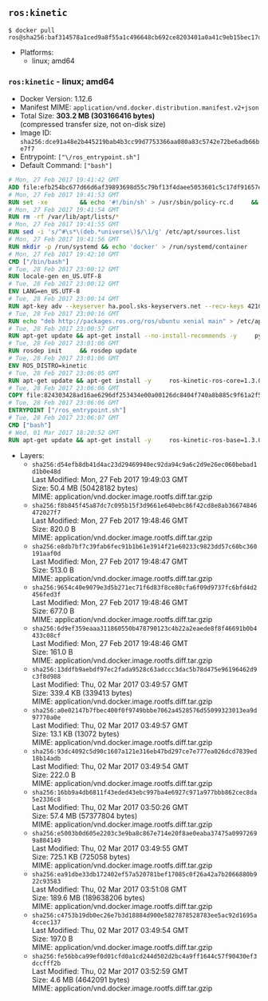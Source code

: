 ## `ros:kinetic`

```console
$ docker pull ros@sha256:baf314578a1ced9a8f55a1c496648cb692ce8203401a0a41c9eb15bec17db2ce
```

-	Platforms:
	-	linux; amd64

### `ros:kinetic` - linux; amd64

-	Docker Version: 1.12.6
-	Manifest MIME: `application/vnd.docker.distribution.manifest.v2+json`
-	Total Size: **303.2 MB (303166416 bytes)**  
	(compressed transfer size, not on-disk size)
-	Image ID: `sha256:dce91a48e2b445219bab4b3cc99d7753366aa080a83c5742e72be6adb66be7f7`
-	Entrypoint: `["\/ros_entrypoint.sh"]`
-	Default Command: `["bash"]`

```dockerfile
# Mon, 27 Feb 2017 19:41:42 GMT
ADD file:efb254bc677d66d6af39893698d55c79bf13f4daee5053601c5c17df91657e6e in / 
# Mon, 27 Feb 2017 19:41:53 GMT
RUN set -xe 		&& echo '#!/bin/sh' > /usr/sbin/policy-rc.d 	&& echo 'exit 101' >> /usr/sbin/policy-rc.d 	&& chmod +x /usr/sbin/policy-rc.d 		&& dpkg-divert --local --rename --add /sbin/initctl 	&& cp -a /usr/sbin/policy-rc.d /sbin/initctl 	&& sed -i 's/^exit.*/exit 0/' /sbin/initctl 		&& echo 'force-unsafe-io' > /etc/dpkg/dpkg.cfg.d/docker-apt-speedup 		&& echo 'DPkg::Post-Invoke { "rm -f /var/cache/apt/archives/*.deb /var/cache/apt/archives/partial/*.deb /var/cache/apt/*.bin || true"; };' > /etc/apt/apt.conf.d/docker-clean 	&& echo 'APT::Update::Post-Invoke { "rm -f /var/cache/apt/archives/*.deb /var/cache/apt/archives/partial/*.deb /var/cache/apt/*.bin || true"; };' >> /etc/apt/apt.conf.d/docker-clean 	&& echo 'Dir::Cache::pkgcache ""; Dir::Cache::srcpkgcache "";' >> /etc/apt/apt.conf.d/docker-clean 		&& echo 'Acquire::Languages "none";' > /etc/apt/apt.conf.d/docker-no-languages 		&& echo 'Acquire::GzipIndexes "true"; Acquire::CompressionTypes::Order:: "gz";' > /etc/apt/apt.conf.d/docker-gzip-indexes 		&& echo 'Apt::AutoRemove::SuggestsImportant "false";' > /etc/apt/apt.conf.d/docker-autoremove-suggests
# Mon, 27 Feb 2017 19:41:54 GMT
RUN rm -rf /var/lib/apt/lists/*
# Mon, 27 Feb 2017 19:41:55 GMT
RUN sed -i 's/^#\s*\(deb.*universe\)$/\1/g' /etc/apt/sources.list
# Mon, 27 Feb 2017 19:41:56 GMT
RUN mkdir -p /run/systemd && echo 'docker' > /run/systemd/container
# Mon, 27 Feb 2017 19:42:10 GMT
CMD ["/bin/bash"]
# Tue, 28 Feb 2017 23:00:12 GMT
RUN locale-gen en_US.UTF-8
# Tue, 28 Feb 2017 23:00:12 GMT
ENV LANG=en_US.UTF-8
# Tue, 28 Feb 2017 23:00:14 GMT
RUN apt-key adv --keyserver ha.pool.sks-keyservers.net --recv-keys 421C365BD9FF1F717815A3895523BAEEB01FA116
# Tue, 28 Feb 2017 23:00:16 GMT
RUN echo "deb http://packages.ros.org/ros/ubuntu xenial main" > /etc/apt/sources.list.d/ros-latest.list
# Tue, 28 Feb 2017 23:00:57 GMT
RUN apt-get update && apt-get install --no-install-recommends -y     python-rosdep     python-rosinstall     python-vcstools     && rm -rf /var/lib/apt/lists/*
# Tue, 28 Feb 2017 23:01:06 GMT
RUN rosdep init     && rosdep update
# Tue, 28 Feb 2017 23:01:06 GMT
ENV ROS_DISTRO=kinetic
# Tue, 28 Feb 2017 23:06:05 GMT
RUN apt-get update && apt-get install -y     ros-kinetic-ros-core=1.3.0-0*     && rm -rf /var/lib/apt/lists/*
# Tue, 28 Feb 2017 23:06:06 GMT
COPY file:824303428ad16ae6296df253434e00a00126dc8404f740a8b885c9f61a2f5fcb in / 
# Tue, 28 Feb 2017 23:06:06 GMT
ENTRYPOINT ["/ros_entrypoint.sh"]
# Tue, 28 Feb 2017 23:06:07 GMT
CMD ["bash"]
# Wed, 01 Mar 2017 18:20:52 GMT
RUN apt-get update && apt-get install -y     ros-kinetic-ros-base=1.3.0-0*     && rm -rf /var/lib/apt/lists/*
```

-	Layers:
	-	`sha256:d54efb8db41d4ac23d29469940ec92da94c9a6c2d9e26ec060bebad1d1b0e48d`  
		Last Modified: Mon, 27 Feb 2017 19:49:03 GMT  
		Size: 50.4 MB (50428182 bytes)  
		MIME: application/vnd.docker.image.rootfs.diff.tar.gzip
	-	`sha256:f8b845f45a87dc7c095b15f3d9661e640ebc86f42cd8e8ab36674846472027f7`  
		Last Modified: Mon, 27 Feb 2017 19:48:46 GMT  
		Size: 820.0 B  
		MIME: application/vnd.docker.image.rootfs.diff.tar.gzip
	-	`sha256:e8db7bf7c39fab6fec91b1b61e3914f21e60233c9823dd57c60bc360191aaf0d`  
		Last Modified: Mon, 27 Feb 2017 19:48:47 GMT  
		Size: 513.0 B  
		MIME: application/vnd.docker.image.rootfs.diff.tar.gzip
	-	`sha256:9654c40e9079e3d5b271ec71f6d83f8ce80cfa6f09d9737fc6bfd4d2456fed3f`  
		Last Modified: Mon, 27 Feb 2017 19:48:46 GMT  
		Size: 677.0 B  
		MIME: application/vnd.docker.image.rootfs.diff.tar.gzip
	-	`sha256:6d9ef359eaaa311860550b478790123c4b22a2eaede8f8f46691b0b4433c08cf`  
		Last Modified: Mon, 27 Feb 2017 19:48:46 GMT  
		Size: 161.0 B  
		MIME: application/vnd.docker.image.rootfs.diff.tar.gzip
	-	`sha256:13ddfb9aebdf97ec2fada9528c63adccc3dac5b78d475e96196462d9c3f8d988`  
		Last Modified: Thu, 02 Mar 2017 03:49:57 GMT  
		Size: 339.4 KB (339413 bytes)  
		MIME: application/vnd.docker.image.rootfs.diff.tar.gzip
	-	`sha256:a0e02147b7fbec400f0f9749bbbe7062a4528576d55099323013ea9d97770a0e`  
		Last Modified: Thu, 02 Mar 2017 03:49:57 GMT  
		Size: 13.1 KB (13072 bytes)  
		MIME: application/vnd.docker.image.rootfs.diff.tar.gzip
	-	`sha256:93dc4092c5d90c1607a121e316eb47bd297ce7e777ea026dcd7839ed18b14adb`  
		Last Modified: Thu, 02 Mar 2017 03:49:54 GMT  
		Size: 222.0 B  
		MIME: application/vnd.docker.image.rootfs.diff.tar.gzip
	-	`sha256:16bb9a4db6811f43eded43ebc997ba4e6927c971a977bbb862cec8da5e2336c8`  
		Last Modified: Thu, 02 Mar 2017 03:50:26 GMT  
		Size: 57.4 MB (57377804 bytes)  
		MIME: application/vnd.docker.image.rootfs.diff.tar.gzip
	-	`sha256:e5003b0d605e2203c3e9ba8c867e714e20f8ae0eaba37475a09972699a884149`  
		Last Modified: Thu, 02 Mar 2017 03:49:55 GMT  
		Size: 725.1 KB (725058 bytes)  
		MIME: application/vnd.docker.image.rootfs.diff.tar.gzip
	-	`sha256:ea91dbe33db172402ef57a520781bef17085c0f26a42a7b2066880b922c93583`  
		Last Modified: Thu, 02 Mar 2017 03:51:08 GMT  
		Size: 189.6 MB (189638206 bytes)  
		MIME: application/vnd.docker.image.rootfs.diff.tar.gzip
	-	`sha256:c4753b19db0ec26e7b3d18884d900e5827878528783ee5ac92d1695a4ccec137`  
		Last Modified: Thu, 02 Mar 2017 03:49:54 GMT  
		Size: 197.0 B  
		MIME: application/vnd.docker.image.rootfs.diff.tar.gzip
	-	`sha256:fe56bbca99ef0d01cfd0a1cd244d502d2bc4a9ff1644c57f90430ef3dccfff2b`  
		Last Modified: Thu, 02 Mar 2017 03:52:59 GMT  
		Size: 4.6 MB (4642091 bytes)  
		MIME: application/vnd.docker.image.rootfs.diff.tar.gzip

